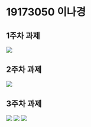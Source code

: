 # 19173050 이나경

## 1주차 과제
<img width="" height="" src="./png/19173050-1.PNG">

## 2주차 과제
<img width="" height="" src="./png/19173050-2.PNG">

## 3주차 과제
<img width="" height="" src="./png/19173050-3-1.PNG">
<img width="" height="" src="./png/19173050-3-2.PNG">
<img width="" height="" src="./png/19173050-3-3.PNG">
